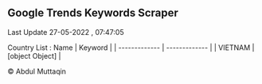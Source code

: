 

## Google Trends Keywords Scraper 
 
Last Update 27-05-2022 , 07:47:05

Country List :
 Name  | Keyword |
| ------------- | ------------- |
| VIETNAM | [object Object] |



© Abdul Muttaqin 
